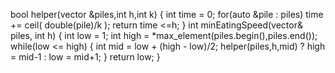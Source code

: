 bool helper(vector<int> &piles,int h,int k)
{
int time = 0;
for(auto &pile : piles)
time += ceil( double(pile)/k );
return time <=h;
}
int minEatingSpeed(vector<int>& piles, int h) {
int low = 1;
int high = *max_element(piles.begin(),piles.end());
while(low <= high)
{
int mid = low + (high - low)/2;
helper(piles,h,mid) ? high = mid-1 : low = mid+1;
}
return low;
}